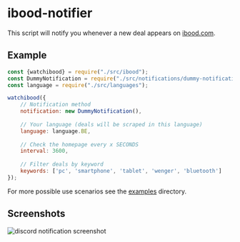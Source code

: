 # ibood-notifier
This script will notify you whenever a new deal appears on [ibood.com](https://www.ibood.com/).

## Example
```js
const {watchibood} = require("./src/ibood");
const DummyNotification = require("./src/notifications/dummy-notification");
const language = require("./src/languages");

watchibood({
    // Notification method
    notification: new DummyNotification(),
    
    // Your language (deals will be scraped in this language)
    language: language.BE,
    
    // Check the homepage every x SECONDS
    interval: 3600,
    
    // Filter deals by keyword
    keywords: ['pc', 'smartphone', 'tablet', 'wenger', 'bluetooth'] 
});
``` 
For more possible use scenarios see the [examples]() directory.

## Screenshots
![discord notification screenshot](https://i.imgur.com/cXdoezX.png)
